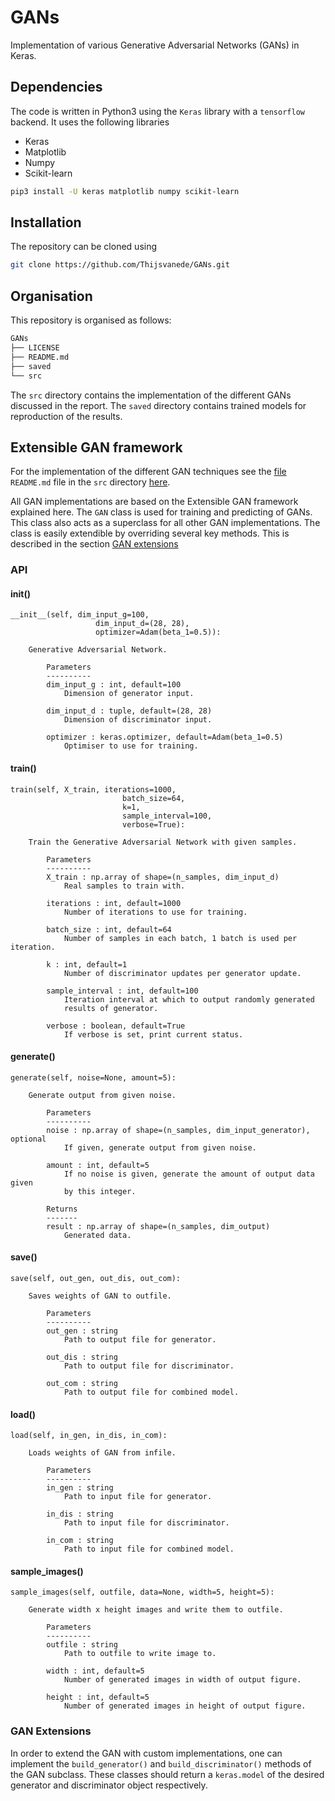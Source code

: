 # GANs
Implementation of various Generative Adversarial Networks (GANs) in Keras.

## Dependencies
The code is written in Python3 using the `Keras` library with a `tensorflow` backend. It uses the following libraries

 * Keras
 * Matplotlib
 * Numpy
 * Scikit-learn
 
```bash
pip3 install -U keras matplotlib numpy scikit-learn
```

## Installation
The repository can be cloned using
```bash
git clone https://github.com/Thijsvanede/GANs.git
```

## Organisation
This repository is organised as follows:
```bash
GANs
├── LICENSE
├── README.md
├── saved
└── src
```

The `src` directory contains the implementation of the different GANs discussed in the report.
The `saved` directory contains trained models for reproduction of the results.

## Extensible GAN framework
For the implementation of the different GAN techniques see the [file](https://github.com/Thijsvanede/GANs/tree/master/src) `README.md` file in the `src` directory [here](https://github.com/Thijsvanede/GANs/tree/master/src).

All GAN implementations are based on the Extensible GAN framework explained here.
The `GAN` class is used for training and predicting of GANs. This class also acts as a superclass for all other GAN implementations. The class is easily extendible by overriding several key methods. This is described in the section [GAN extensions](#gan-extensions)

### API

#### __init__()
```
__init__(self, dim_input_g=100,
                   dim_input_d=(28, 28),
                   optimizer=Adam(beta_1=0.5)):

    Generative Adversarial Network.

        Parameters
        ----------
        dim_input_g : int, default=100
            Dimension of generator input.

        dim_input_d : tuple, default=(28, 28)
            Dimension of discriminator input.

        optimizer : keras.optimizer, default=Adam(beta_1=0.5)
            Optimiser to use for training.
```

#### train()
```
train(self, X_train, iterations=1000,
                         batch_size=64,
                         k=1,
                         sample_interval=100,
                         verbose=True):

    Train the Generative Adversarial Network with given samples.

        Parameters
        ----------
        X_train : np.array of shape=(n_samples, dim_input_d)
            Real samples to train with.

        iterations : int, default=1000
            Number of iterations to use for training.

        batch_size : int, default=64
            Number of samples in each batch, 1 batch is used per iteration.

        k : int, default=1
            Number of discriminator updates per generator update.

        sample_interval : int, default=100
            Iteration interval at which to output randomly generated
            results of generator.

        verbose : boolean, default=True
            If verbose is set, print current status.
```

#### generate()
```
generate(self, noise=None, amount=5):

    Generate output from given noise.

        Parameters
        ----------
        noise : np.array of shape=(n_samples, dim_input_generator), optional
            If given, generate output from given noise.

        amount : int, default=5
            If no noise is given, generate the amount of output data given
            by this integer.

        Returns
        -------
        result : np.array of shape=(n_samples, dim_output)
            Generated data.
```

#### save()
```
save(self, out_gen, out_dis, out_com):

    Saves weights of GAN to outfile.

        Parameters
        ----------
        out_gen : string
            Path to output file for generator.

        out_dis : string
            Path to output file for discriminator.

        out_com : string
            Path to output file for combined model.
```

#### load()
```
load(self, in_gen, in_dis, in_com):

    Loads weights of GAN from infile.

        Parameters
        ----------
        in_gen : string
            Path to input file for generator.

        in_dis : string
            Path to input file for discriminator.

        in_com : string
            Path to input file for combined model.
```

#### sample_images()
```
sample_images(self, outfile, data=None, width=5, height=5):

    Generate width x height images and write them to outfile.

        Parameters
        ----------
        outfile : string
            Path to outfile to write image to.

        width : int, default=5
            Number of generated images in width of output figure.

        height : int, default=5
            Number of generated images in height of output figure.
```

### GAN Extensions
In order to extend the GAN with custom implementations, one can implement the `build_generator()` and `build_discriminator()` methods of the GAN subclass. These classes should return a `keras.model` of the desired generator and discriminator object respectively.
